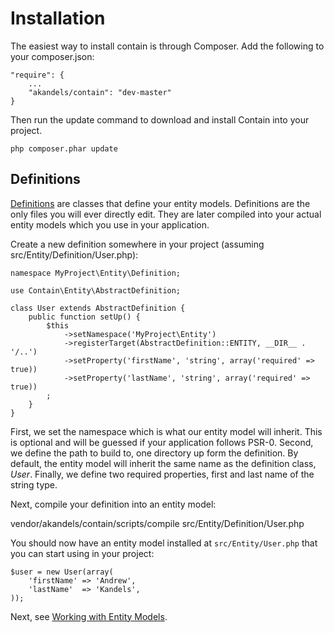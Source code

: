 Installation
============
The easiest way to install contain is through Composer. Add the following to your composer.json:

~~~ .language-json
"require": {
    ...
    "akandels/contain": "dev-master"
}
~~~

Then run the update command to download and install Contain into your project.

~~~ .language-bash
php composer.phar update
~~~

Definitions
-----------
[Definitions](/documentation/definitions) are classes that define your entity models. Definitions are the 
only files you will ever directly edit. They are later compiled into your actual entity models which you 
use in your application.

Create a new definition somewhere in your project (assuming src/Entity/Definition/User.php):

~~~ .language-php
namespace MyProject\Entity\Definition;

use Contain\Entity\AbstractDefinition;

class User extends AbstractDefinition {
    public function setUp() {
        $this
            ->setNamespace('MyProject\Entity')
            ->registerTarget(AbstractDefinition::ENTITY, __DIR__ . '/..')
            ->setProperty('firstName', 'string', array('required' => true))
            ->setProperty('lastName', 'string', array('required' => true))
        ;
    }
}
~~~

First, we set the namespace which is what our entity model will inherit. This is optional and will be 
guessed if your application follows PSR-0. Second, we define the path to build to, one directory up
form the definition. By default, the entity model will inherit the same name as the definition class, 
*User*. Finally, we define two required properties, first and last name of the string type.

Next, compile your definition into an entity model:

vendor/akandels/contain/scripts/compile src/Entity/Definition/User.php

You should now have an entity model installed at ````src/Entity/User.php```` that you can start 
using in your project:

~~~ .language-php
$user = new User(array(
    'firstName' => 'Andrew',
    'lastName'  => 'Kandels',
));
~~~

Next, see [Working with Entity Models](/documentation/working-with-entity-models).
